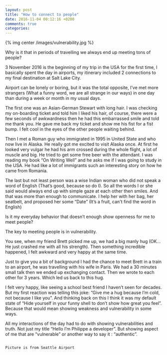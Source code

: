 ```yaml
---
layout: post
title: "How to connect to people"
date: 2016-11-04 00:12:16 +0200
comments: true
categories:
---
```


{% img center /images/vulnerability.jpg %}

Why is it that in periods of travelling we always end up meeting tons of people?

<!-- more -->

3 November 2016 is the beginning of my trip in the USA for the first time, I basically spent the day in airports, my itinerary included 2 connections to my final destination at Salt Lake City.

Airport can be lonely or boring, but it was the total opposite, I’ve met more strangers (What a funny word, we are all strange in our ways) in one day than during a week or month in my usual days.

The first one was an Asian-German Stewart with long hair. I was checking my on-boarding ticket and told him I liked his hair, of course, there were a few seconds of awkwardness then he had this embarrassed smile and told me thank you. He gave me back my ticket and show me his fist for a fist bump. I felt cool in the eyes of the other people waiting behind.

Then I met a Roman guy who immigrated in 1995 in United State and who now live in Alaska. He really got me excited to visit Alaska once. At first he looked very vulgar he had his arm crossed during the whole flight, a lot of muscle and big. He tried to get some free beer with the attendant. I was reading my book “On Writing Well” and he asks me if I was going to study in the USA. He had like a lot of immigrants such an interesting story on how he came from Romania.

The last but not least person was a wise Indian woman who did not speak a word of English (That’s good, because so do I). So all the words I or she said would always end up with simple gaze at each other then smiles. And that was more than enough to communicate. I help her with her bag, her seatbelt, and proposed her some “Date” (It’s a fruit, can't find the word in English)

Is it my everyday behavior that doesn’t enough show openness for me to meet people?

The key to meeting people is in vulnerability.

You see, when my friend Brett picked me up, we had a big manly hug (OK… He just crashed me with all his strength). Then something incredible happened, I felt awkward and very happy at the same time.

Just to give you a bit of background I had the chance to meet Brett in a train to an airport, he was travelling with his wife in Paris. We had a 30 minutes small talk then we ended up exchanging contact. Then we wrote to each other for 3 years. Which led us back to this hug.

I felt very happy, like seeing a school best friend I haven’t seen for decades. But my first reaction was telling this joke: “Give me a hug because I’m cold, not because I like you”. And thinking back on this I think it was my default state of “Hide yourself in your funny shell to don’t show how great you feel”. Because that would mean showing weakness and vulnerability in some ways.

All my interactions of the day had to do with showing vulnerabilities and truth. Not just my title “Hello I’m Philippe a developer”. But showing aspect of me that are “vulnerable” or another way to say it : “authentic”.

~~~

Picture is from Seattle Airport
